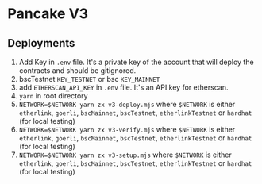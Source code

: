 # Pancake V3

## Deployments

1. Add Key in `.env` file. It's a private key of the account that will deploy the contracts and should be gitignored.
2. bscTestnet `KEY_TESTNET` or bsc `KEY_MAINNET`
3. add `ETHERSCAN_API_KEY` in `.env` file. It's an API key for etherscan.
4. `yarn` in root directory
5. `NETWORK=$NETWORK yarn zx v3-deploy.mjs` where `$NETWORK` is either `etherlink`, `goerli`, `bscMainnet`, `bscTestnet`, `etherlinkTestnet` or `hardhat` (for local testing)
6. `NETWORK=$NETWORK yarn zx v3-verify.mjs` where `$NETWORK` is either `etherlink`, `goerli`, `bscMainnet`, `bscTestnet`, `etherlinkTestnet` or `hardhat` (for local testing)
7. `NETWORK=$NETWORK yarn zx v3-setup.mjs` where `$NETWORK` is either `etherlink`, `goerli`, `bscMainnet`, `bscTestnet`, `etherlinkTestnet` or `hardhat` (for local testing)

